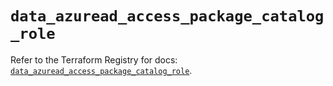 # `data_azuread_access_package_catalog_role`

Refer to the Terraform Registry for docs: [`data_azuread_access_package_catalog_role`](https://registry.terraform.io/providers/hashicorp/azuread/2.47.0/docs/data-sources/access_package_catalog_role).

